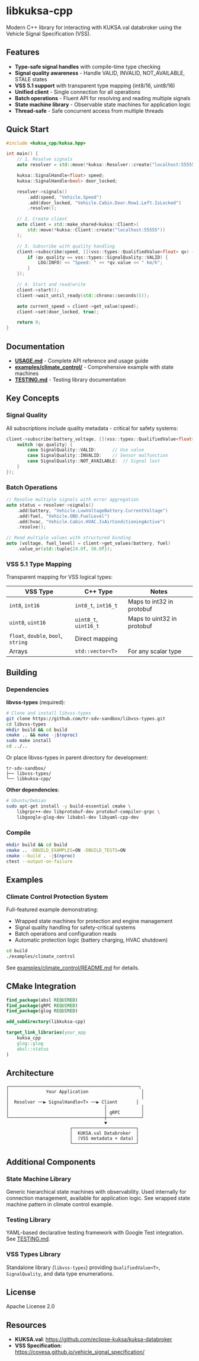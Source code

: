 # libkuksa-cpp

Modern C++ library for interacting with KUKSA.val databroker using the Vehicle Signal Specification (VSS).

## Features

- **Type-safe signal handles** with compile-time type checking
- **Signal quality awareness** - Handle VALID, INVALID, NOT_AVAILABLE, STALE states
- **VSS 5.1 support** with transparent type mapping (int8/16, uint8/16)
- **Unified client** - Single connection for all operations
- **Batch operations** - Fluent API for resolving and reading multiple signals
- **State machine library** - Observable state machines for application logic
- **Thread-safe** - Safe concurrent access from multiple threads

## Quick Start

```cpp
#include <kuksa_cpp/kuksa.hpp>

int main() {
    // 1. Resolve signals
    auto resolver = std::move(*kuksa::Resolver::create("localhost:55555"));

    kuksa::SignalHandle<float> speed;
    kuksa::SignalHandle<bool> door_locked;

    resolver->signals()
        .add(speed, "Vehicle.Speed")
        .add(door_locked, "Vehicle.Cabin.Door.Row1.Left.IsLocked")
        .resolve();

    // 2. Create client
    auto client = std::make_shared<kuksa::Client>(
        std::move(*kuksa::Client::create("localhost:55555"))
    );

    // 3. Subscribe with quality handling
    client->subscribe(speed, [](vss::types::QualifiedValue<float> qv) {
        if (qv.quality == vss::types::SignalQuality::VALID) {
            LOG(INFO) << "Speed: " << *qv.value << " km/h";
        }
    });

    // 4. Start and read/write
    client->start();
    client->wait_until_ready(std::chrono::seconds(5));

    auto current_speed = client->get_value(speed);
    client->set(door_locked, true);

    return 0;
}
```

## Documentation

- **[USAGE.md](USAGE.md)** - Complete API reference and usage guide
- **[examples/climate_control/](examples/climate_control/)** - Comprehensive example with state machines
- **[TESTING.md](TESTING.md)** - Testing library documentation

## Key Concepts

### Signal Quality

All subscriptions include quality metadata - critical for safety systems:

```cpp
client->subscribe(battery_voltage, [](vss::types::QualifiedValue<float> qv) {
    switch (qv.quality) {
        case SignalQuality::VALID:      // Use value
        case SignalQuality::INVALID:    // Sensor malfunction
        case SignalQuality::NOT_AVAILABLE:  // Signal lost
    }
});
```

### Batch Operations

```cpp
// Resolve multiple signals with error aggregation
auto status = resolver->signals()
    .add(battery, "Vehicle.LowVoltageBattery.CurrentVoltage")
    .add(fuel, "Vehicle.OBD.FuelLevel")
    .add(hvac, "Vehicle.Cabin.HVAC.IsAirConditioningActive")
    .resolve();

// Read multiple values with structured binding
auto [voltage, fuel_level] = client->get_values(battery, fuel)
    .value_or(std::tuple{24.0f, 50.0f});
```

### VSS 5.1 Type Mapping

Transparent mapping for VSS logical types:

| VSS Type | C++ Type | Notes |
|----------|----------|-------|
| `int8`, `int16` | `int8_t`, `int16_t` | Maps to int32 in protobuf |
| `uint8`, `uint16` | `uint8_t`, `uint16_t` | Maps to uint32 in protobuf |
| `float`, `double`, `bool`, `string` | Direct mapping | |
| Arrays | `std::vector<T>` | For any scalar type |

## Building

### Dependencies

**libvss-types** (required):
```bash
# Clone and install libvss-types
git clone https://github.com/tr-sdv-sandbox/libvss-types.git
cd libvss-types
mkdir build && cd build
cmake .. && make -j$(nproc)
sudo make install
cd ../..
```

Or place libvss-types in parent directory for development:
```
tr-sdv-sandbox/
├── libvss-types/
└── libkuksa-cpp/
```

**Other dependencies**:
```bash
# Ubuntu/Debian
sudo apt-get install -y build-essential cmake \
    libgrpc++-dev libprotobuf-dev protobuf-compiler-grpc \
    libgoogle-glog-dev libabsl-dev libyaml-cpp-dev
```

### Compile

```bash
mkdir build && cd build
cmake .. -DBUILD_EXAMPLES=ON -DBUILD_TESTS=ON
cmake --build . -j$(nproc)
ctest --output-on-failure
```

## Examples

### Climate Control Protection System

Full-featured example demonstrating:
- Wrapped state machines for protection and engine management
- Signal quality handling for safety-critical systems
- Batch operations and configuration reads
- Automatic protection logic (battery charging, HVAC shutdown)

```bash
cd build
./examples/climate_control
```

See [examples/climate_control/README.md](examples/climate_control/README.md) for details.

## CMake Integration

```cmake
find_package(absl REQUIRED)
find_package(gRPC REQUIRED)
find_package(glog REQUIRED)

add_subdirectory(libkuksa-cpp)

target_link_libraries(your_app
    kuksa_cpp
    glog::glog
    absl::status
)
```

## Architecture

```
┌─────────────────────────────────────────────────┐
│              Your Application                    │
│                                                  │
│  Resolver ──▶ SignalHandle<T> ──▶ Client       │
│                                    │             │
│                                    │ gRPC        │
└────────────────────────────────────┼─────────────┘
                                     ▼
                        ┌────────────────────────┐
                        │  KUKSA.val Databroker  │
                        │  (VSS metadata + data) │
                        └────────────────────────┘
```

## Additional Components

### State Machine Library
Generic hierarchical state machines with observability. Used internally for connection management, available for application logic. See wrapped state machine pattern in climate control example.

### Testing Library
YAML-based declarative testing framework with Google Test integration. See [TESTING.md](TESTING.md).

### VSS Types Library
Standalone library (`libvss-types`) providing `QualifiedValue<T>`, `SignalQuality`, and data type enumerations.

## License

Apache License 2.0

## Resources

- **KUKSA.val**: https://github.com/eclipse-kuksa/kuksa-databroker
- **VSS Specification**: https://covesa.github.io/vehicle_signal_specification/
